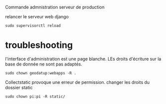 Commande admnistration serveur de production

relancer le serveur web django 
~~~
sudo supervisorctl reload
~~~

# troubleshooting

l'interface d'administration est une page blanche. LEs droits d'écriture sur la base de donnée ne sont pas adaptés.
~~~
sudo chown geodatup:webapps -R .
~~~

Collectstatic provoque une erreur de permission. changer les droits du dossier static
~~~
sudo chown pi:pi -R static/
~~~
